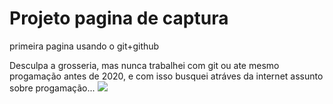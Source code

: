 # Projeto pagina de captura
 primeira pagina usando o git+github
 
 Desculpa a grosseria, mas nunca trabalhei com git ou ate mesmo progamação antes de 2020, e com isso busquei atráves da internet assunto sobre progamação...
<img src="https://photos.app.goo.gl/26M8rU1jEQnbt5PJ8">